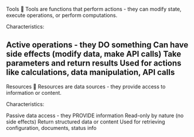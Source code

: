 Tools 🔧
Tools are functions that perform actions - they can modify state, execute operations, or perform computations.

Characteristics:

Active operations - they DO something
Can have side effects (modify data, make API calls)
Take parameters and return results
Used for actions like calculations, data manipulation, API calls
-------------------------------------------------------------------
Resources 📄
Resources are data sources - they provide access to information or content.

Characteristics:

Passive data access - they PROVIDE information
Read-only by nature (no side effects)
Return structured data or content
Used for retrieving configuration, documents, status info